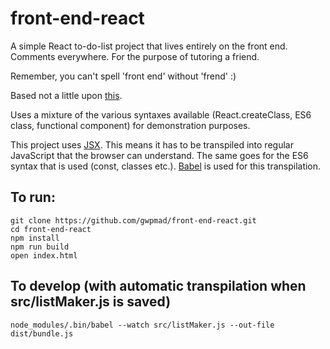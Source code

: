# front-end-react
A simple React to-do-list project that lives entirely on the front end. Comments everywhere. For the purpose of tutoring a friend.

Remember, you can't spell 'front end' without 'frend' :)

Based not a little upon [this](http://codepen.io/pankajparashar/pen/MYzgyW?editors=1000#0).

Uses a mixture of the various syntaxes available (React.createClass, ES6 class, functional component) for demonstration purposes.

This project uses [JSX](https://facebook.github.io/react/docs/jsx-in-depth.html). This means it has to be transpiled into regular JavaScript that the browser can understand. The same goes for the ES6 syntax that is used (const, classes etc.). [Babel](https://babeljs.io/docs/usage/cli/) is used for this transpilation.

To run:
-----
```
git clone https://github.com/gwpmad/front-end-react.git
cd front-end-react
npm install
npm run build
open index.html
```

To develop (with automatic transpilation when src/listMaker.js is saved)
-----
```
node_modules/.bin/babel --watch src/listMaker.js --out-file dist/bundle.js
```
